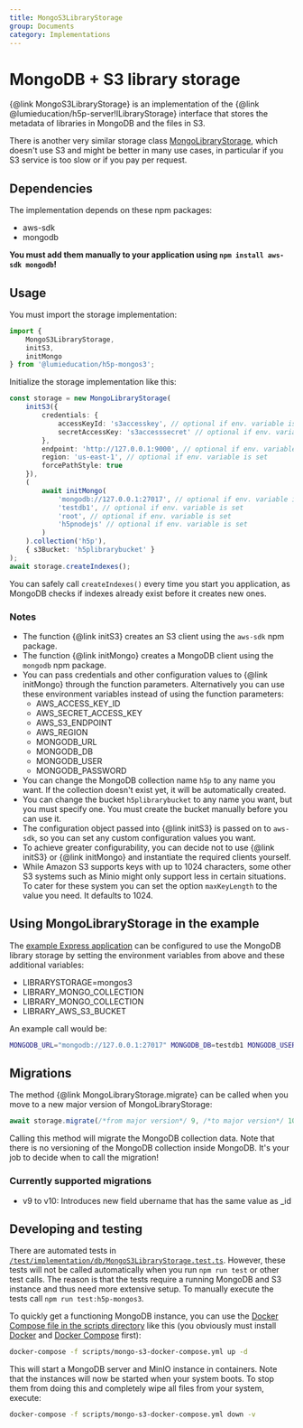 ```yaml
---
title: MongoS3LibraryStorage
group: Documents
category: Implementations
---
```


# MongoDB + S3 library storage

{@link MongoS3LibraryStorage} is an implementation of the {@link
@lumieducation/h5p-server!ILibraryStorage} interface that stores the metadata of
libraries in MongoDB and the files in S3.

There is another very similar storage class
[MongoLibraryStorage](mongo-library-storage.md), which doesn't use S3 and might
be better in many use cases, in particular if you S3 service is too slow or if
you pay per request.

## Dependencies

The implementation depends on these npm packages:

- aws-sdk
- mongodb

**You must add them manually to your application using `npm install aws-sdk
mongodb`!**

## Usage

You must import the storage implementation:

```typescript
import {
    MongoS3LibraryStorage,
    initS3,
    initMongo
} from '@lumieducation/h5p-mongos3';
```

Initialize the storage implementation like this:

```typescript
const storage = new MongoLibraryStorage(
    initS3({
        credentials: {
            accessKeyId: 's3accesskey', // optional if env. variable is set
            secretAccessKey: 's3accesssecret' // optional if env. variable is set
        },
        endpoint: 'http://127.0.0.1:9000', // optional if env. variable is set
        region: 'us-east-1', // optional if env. variable is set
        forcePathStyle: true
    }),
    (
        await initMongo(
            'mongodb://127.0.0.1:27017', // optional if env. variable is set
            'testdb1', // optional if env. variable is set
            'root', // optional if env. variable is set
            'h5pnodejs' // optional if env. variable is set
        )
    ).collection('h5p'),
    { s3Bucket: 'h5plibrarybucket' }
);
await storage.createIndexes();
```

You can safely call `createIndexes()` every time you start you application, as
MongoDB checks if indexes already exist before it creates new ones.

### Notes

- The function {@link initS3} creates an S3 client using the `aws-sdk` npm
  package.
- The function {@link initMongo} creates a MongoDB client using the `mongodb`
  npm package.
- You can pass credentials and other configuration values to {@link initMongo}
  through the function parameters. Alternatively you can use these environment
  variables instead of using the function parameters:
    - AWS_ACCESS_KEY_ID
    - AWS_SECRET_ACCESS_KEY
    - AWS_S3_ENDPOINT
    - AWS_REGION
    - MONGODB_URL
    - MONGODB_DB
    - MONGODB_USER
    - MONGODB_PASSWORD
- You can change the MongoDB collection name `h5p` to any name you want. If the
  collection doesn't exist yet, it will be automatically created.
- You can change the bucket `h5plibrarybucket` to any name you want, but you
  must specify one. You must create the bucket manually before you can use it.
- The configuration object passed into {@link initS3} is passed on to `aws-sdk`,
  so you can set any custom configuration values you want.
- To achieve greater configurability, you can decide not to use {@link initS3}
  or {@link initMongo} and instantiate the required clients yourself.
- While Amazon S3 supports keys with up to 1024 characters, some other S3
  systems such as Minio might only support less in certain situations. To cater
  for these system you can set the option `maxKeyLength` to the value you need.
  It defaults to 1024.

## Using MongoLibraryStorage in the example

The [example Express application](/packages/h5p-examples/src/express.ts) can be
configured to use the MongoDB library storage by setting the environment
variables from above and these additional variables:

- LIBRARYSTORAGE=mongos3
- LIBRARY_MONGO_COLLECTION
- LIBRARY_MONGO_COLLECTION
- LIBRARY_AWS_S3_BUCKET

An example call would be:

```bash
MONGODB_URL="mongodb://127.0.0.1:27017" MONGODB_DB=testdb1 MONGODB_USER=root MONGODB_PASSWORD=h5pnodejs LIBRARYSTORAGE=mongos3 LIBRARY_MONGO_COLLECTION=h5p LIBRARY_AWS_S3_BUCKET=h5plibrarybucket npm start
```

## Migrations

The method {@link MongoLibraryStorage.migrate} can be called when you move to a
new major version of MongoLibraryStorage:

```ts
await storage.migrate(/*from major version*/ 9, /*to major version*/ 10);
```

Calling this method will migrate the MongoDB collection data. Note that there is
no versioning of the MongoDB collection inside MongoDB. It's your job to decide
when to call the migration!

### Currently supported migrations

- v9 to v10: Introduces new field ubername that has the same value as \_id

## Developing and testing

There are automated tests in
[`/test/implementation/db/MongoS3LibraryStorage.test.ts`](/packages/h5p-mongos3/test/MongoS3LibraryStorage.test.ts).
However, these tests will not be called automatically when you run `npm run
test` or other test calls. The reason is that the tests require a running
MongoDB and S3 instance and thus need more extensive setup. To manually execute
the tests call `npm run test:h5p-mongos3`.

To quickly get a functioning MongoDB instance, you can use the [Docker
Compose file in the scripts directory](/scripts/mongo-s3-docker-compose.yml)
like this (you obviously must install
[Docker](https://docs.docker.com/engine/install/) and [Docker
Compose](https://docs.docker.com/compose/install/) first):

```bash
docker-compose -f scripts/mongo-s3-docker-compose.yml up -d
```

This will start a MongoDB server and MinIO instance in containers. Note that the
instances will now be started when your system boots. To stop them from doing
this and completely wipe all files from your system, execute:

```bash
docker-compose -f scripts/mongo-s3-docker-compose.yml down -v
```
